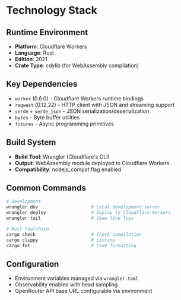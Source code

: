 # Technology Stack

## Runtime Environment
- **Platform**: Cloudflare Workers
- **Language**: Rust
- **Edition**: 2021
- **Crate Type**: cdylib (for WebAssembly compilation)

## Key Dependencies
- `worker` (0.6.0) - Cloudflare Workers runtime bindings
- `reqwest` (0.12.22) - HTTP client with JSON and streaming support
- `serde` + `serde_json` - JSON serialization/deserialization
- `bytes` - Byte buffer utilities
- `futures` - Async programming primitives

## Build System
- **Build Tool**: Wrangler (Cloudflare's CLI)
- **Output**: WebAssembly module deployed to Cloudflare Workers
- **Compatibility**: nodejs_compat flag enabled

## Common Commands
```bash
# Development
wrangler dev                    # Local development server
wrangler deploy                 # Deploy to Cloudflare Workers
wrangler tail                   # View live logs

# Rust toolchain
cargo check                     # Check compilation
cargo clippy                    # Linting
cargo fmt                       # Code formatting
```

## Configuration
- Environment variables managed via `wrangler.toml`
- Observability enabled with head sampling
- OpenRouter API base URL configurable via environment